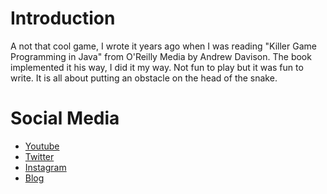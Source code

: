 # Introduction
A not that cool game, I wrote it years ago when I was reading
"Killer Game Programming in Java" from O'Reilly Media by Andrew Davison.
The book implemented it his way, I did it my way. Not fun to play
but it was fun to write. It is all about putting an obstacle on the head
of the snake.

# Social Media
- [Youtube](https://youtube.com/Melardev)
- [Twitter](https://twitter.com/@melardev)
- [Instagram](https://instagram.com/melar_dev)
- [Blog](http://melardev.com)